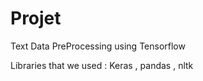 # Projet
Text Data PreProcessing using Tensorflow
 
 Libraries that we used : 
 Keras , pandas , nltk 
